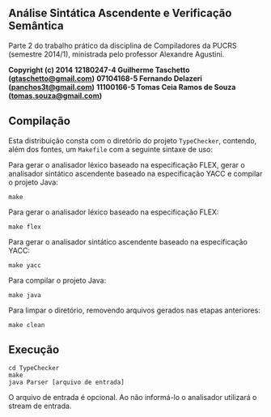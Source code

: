## Análise Sintática Ascendente e Verificação Semântica

Parte 2 do trabalho prático da disciplina de Compiladores da PUCRS (semestre 2014/1), ministrada pelo professor Alexandre Agustini.

**Copyright (c) 2014**
**12180247-4 Guilherme Taschetto (gtaschetto@gmail.com)**
**07104168-5 Fernando Delazeri (panchos3t@gmail.com)**
**11100166-5 Tomas Ceia Ramos de Souza (tomas.souza@gmail.com)**

## Compilação

Esta distribuição consta com o diretório do projeto `TypeChecker`, contendo, além dos fontes, um `Makefile` com a seguinte sintaxe de uso:

Para gerar o analisador léxico baseado na especificação FLEX, gerar o analisador sintático ascendente baseado na especificação YACC e compilar o projeto Java:

    make
    
Para gerar o analisador léxico baseado na especificação FLEX:

    make flex

Para gerar o analisador sintático ascendente baseado na especificação YACC:

    make yacc
    
Para compilar o projeto Java:

    make java

Para limpar o diretório, removendo arquivos gerados nas etapas anteriores:

    make clean
    
## Execução

    cd TypeChecker
    make
    java Parser [arquivo de entrada]

O arquivo de entrada é opcional. Ao não informá-lo o analisador utilizará o stream de entrada.
